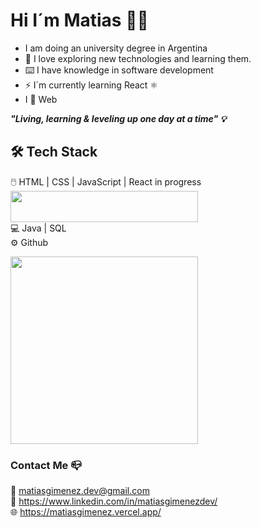 # Hi I´m Matias 👋🏽

- I am doing an university degree in Argentina
- 🌱 I love exploring new technologies and learning them.
- ⌨️ I have knowledge in software development
- ⚡ I´m currently learning React ⚛️
-  I 🧡 Web

***"Living, learning & leveling up one day at a time" 💡***

## 🛠 Tech Stack

🖱️   HTML | CSS | JavaScript | React in progress <img width='300px' height='50px' src='https://i.gifer.com/origin/af/af9e76d0b5653bb836b478319fa9dcc2_w200.gif'> </img> <br/>
💻   Java | SQL <br/>
⚙️   Github 

<img width='300px' height='300px' src='https://i.pinimg.com/originals/06/60/ef/0660efe82fa3da42ed56eef013171835.gif'> </img>

### Contact Me 📪

📧 matiasgimenez.dev@gmail.com <br/>
👔 https://www.linkedin.com/in/matiasgimenezdev/ <br/>
🌐 https://matiasgimenez.vercel.app/

